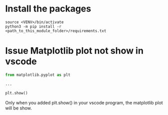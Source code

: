 # Install the packages
```
source <VENV>/bin/activate
python3 -m pip install -r <path_to_this_module_folder>/requirements.txt
```
# Issue Matplotlib plot not show in vscode
```python
from matplotlib.pyplot as plt

...

plt.show()
```
Only when you added plt.show() in your vscode program, the matplotlib plot will be show.

<!--
Open VSCode Settings (JSON) and add the following line to your user setting.json file:
```json
{
    "python.defaultInterpreterPath": "<path>/<venv_name>/bin/python3",
    "terminal.integrated.inheritEnv": true
}
```
Reference:
* https://stackoverflow.com/questions/61757455/matplotlib-figure-wont-show-when-python-is-run-from-vs-code-integrated-terminal
-->